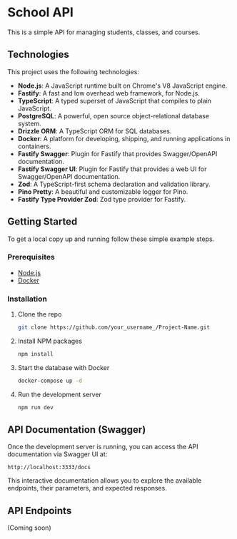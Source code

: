 # School API

This is a simple API for managing students, classes, and courses.

## Technologies

This project uses the following technologies:

* **Node.js**: A JavaScript runtime built on Chrome's V8 JavaScript engine.
* **Fastify**: A fast and low overhead web framework, for Node.js.
* **TypeScript**: A typed superset of JavaScript that compiles to plain JavaScript.
* **PostgreSQL**: A powerful, open source object-relational database system.
* **Drizzle ORM**: A TypeScript ORM for SQL databases.
* **Docker**: A platform for developing, shipping, and running applications in containers.
* **Fastify Swagger**: Plugin for Fastify that provides Swagger/OpenAPI documentation.
* **Fastify Swagger UI**: Plugin for Fastify that provides a web UI for Swagger/OpenAPI documentation.
* **Zod**: A TypeScript-first schema declaration and validation library.
* **Pino Pretty**: A beautiful and customizable logger for Pino.
* **Fastify Type Provider Zod**: Zod type provider for Fastify.

## Getting Started

To get a local copy up and running follow these simple example steps.

### Prerequisites

* [Node.js](https://nodejs.org/en/)
* [Docker](https://www.docker.com/)

### Installation

1. Clone the repo

    ```sh
    git clone https://github.com/your_username_/Project-Name.git
    ```

2. Install NPM packages

    ```sh
    npm install
    ```

3. Start the database with Docker

    ```sh
    docker-compose up -d
    ```

4. Run the development server

    ```sh
    npm run dev
    ```

## API Documentation (Swagger)

Once the development server is running, you can access the API documentation via Swagger UI at:

`http://localhost:3333/docs`

This interactive documentation allows you to explore the available endpoints, their parameters, and expected responses.

## API Endpoints

(Coming soon)
